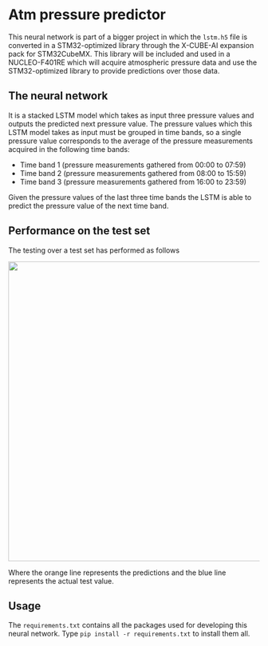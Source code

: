 # Atm pressure predictor
This neural network is part of a bigger project in which the `lstm.h5` file is converted in a STM32-optimized library through the X-CUBE-AI expansion pack for STM32CubeMX. This library will be included and used in a NUCLEO-F401RE which will acquire atmospheric pressure data and use the STM32-optimized library to provide predictions over those data.

## The neural network
It is a stacked LSTM model which takes as input three pressure values and outputs the predicted next pressure value. The pressure values which this LSTM model takes as input must be grouped in time bands, so a single pressure value corresponds to the average of the pressure measurements acquired in the following time bands:

- Time band 1 (pressure measurements gathered from 00:00 to 07:59)
- Time band 2 (pressure measurements gathered from 08:00 to 15:59)
- Time band 3 (pressure measurements gathered from 16:00 to 23:59)

Given the pressure values of the last three time bands the LSTM is able to predict the pressure value of the next time band.

## Performance on the test set
The testing over a test set has performed as follows

<img src="https://user-images.githubusercontent.com/19633559/72997782-1796cb00-3dfd-11ea-981b-4a00d616c1d9.jpeg" width="600">

Where the orange line represents the predictions and the blue line represents the actual test value.


## Usage
The `requirements.txt` contains all the packages used for developing this neural network. Type `pip install -r requirements.txt` to install them all.
